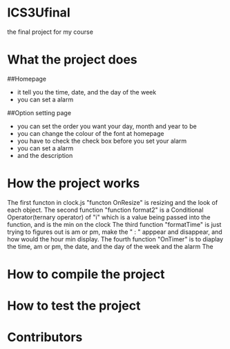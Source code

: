 # ICS3Ufinal
the final project for my course

# What the project does
##Homepage
- it tell you the time, date, and the day of the week
- you can set a alarm

##Option setting page
- you can set the order you want your day, month and year to be 
- you can change the colour of the font at homepage
- you have to check the check box before you set your alarm
- you can set a alarm
- and the description

# How the project works
  The first functon in clock.js "functon OnResize" is resizing and the look of each object. 
  The second function "function format2" is a Conditional Operator(ternary operator) of "i" which is a value being passed into the function, and is the min on the clock
  The third function "formatTime" is just trying to figures out is am or pm, make the " : " apppear and disappear, and how would the hour min display.
  The fourth function "OnTimer" is to diaplay the time, am or pm, the date, and the day of the week and the alarm 
  The 
  
  

# How to compile the project

# How to test the project

# Contributors

